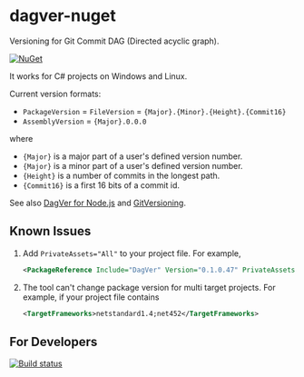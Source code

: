# dagver-nuget

Versioning for Git Commit DAG (Directed acyclic graph).

[![NuGet](https://img.shields.io/nuget/v/DagVer.svg)](https://www.nuget.org/packages/DagVer/)

It works for C# projects on Windows and Linux.

Current version formats:

- `PackageVersion` = `FileVersion` = `{Major}.{Minor}.{Height}.{Commit16}`
- `AssemblyVersion` = `{Major}.0.0.0`

where

- `{Major}` is a major part of a user's defined version number.
- `{Major}` is a minor part of a user's defined version number.
- `{Height}` is a number of commits in the longest path.
- `{Commit16}` is a first 16 bits of a commit id.

See also [DagVer for Node.js](https://github.com/sergey-shandar/dagver) and [GitVersioning](https://github.com/AArnott/Nerdbank.GitVersioning).

## Known Issues

1. Add `PrivateAssets="All"` to your project file. For example,
   ```xml
   <PackageReference Include="DagVer" Version="0.1.0.47" PrivateAssets="All" />
   ```
1. The tool can't change package version for multi target projects. For example, if your project file contains
   ```xml
   <TargetFrameworks>netstandard1.4;net452</TargetFrameworks>
   ```

## For Developers

[![Build status](https://ci.appveyor.com/api/projects/status/q4b0u1lsdj7xt1wt?svg=true)](https://ci.appveyor.com/project/sergey-shandar/dagver-nuget)
